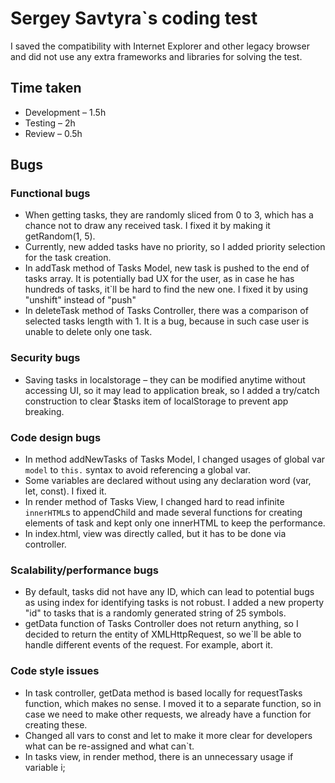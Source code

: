 # Sergey Savtyra`s coding test

I saved the compatibility with Internet Explorer and other legacy browser and did not
use any extra frameworks and libraries for solving the test.

## Time taken

* Development – 1.5h
* Testing – 2h
* Review – 0.5h

## Bugs

### Functional bugs

* When getting tasks, they are randomly sliced from 0 to 3, which has
a chance not to draw any received task. I fixed it by making it
getRandom(1, 5).
* Currently, new added tasks have no priority, so I added priority 
selection for the task creation.
* In addTask method of Tasks Model, new task is pushed to the end of
tasks array. It is potentially bad UX for the user, as in case he has
hundreds of tasks, it`ll be hard to find the new one. I fixed it
by using "unshift" instead of "push"
* In deleteTask method of Tasks Controller, there was a comparison of
selected tasks length with 1. It is a bug, because in such case user is
unable to delete only one task. 

### Security bugs

* Saving tasks in localstorage – they can be modified anytime without accessing
UI, so it may lead to application break, so I added a try/catch construction
to clear $tasks item of localStorage to prevent app breaking.

### Code design bugs
* In method addNewTasks of Tasks Model, I changed usages of global var
`model` to `this.` syntax to avoid referencing a global var. 
* Some variables are declared without using any declaration word 
(var, let, const). I fixed it.
* In render method of Tasks View, I changed hard to read infinite
`innerHTML`s to appendChild and made several functions for creating
elements of task and kept only one innerHTML to keep the performance. 
* In index.html, view was directly called, but it has to be done via controller.

### Scalability/performance bugs

* By default, tasks did not have any ID, which can lead to potential 
bugs as using index for identifying tasks is not robust. I added a 
new property "id" to tasks that is a randomly generated string of 
25 symbols.
* getData function of Tasks Controller does not return anything, so
I decided to return the entity of XMLHttpRequest, so we`ll be able
to handle different events of the request. For example, abort it.

### Code style issues

* In task controller, getData method is based locally for requestTasks
function, which makes no sense. I moved it to a separate function, so
in case we need to make other requests, we already have a function for
creating these. 
* Changed all vars to const and let to make it more clear for developers
what can be re-assigned and what can`t.
* In tasks view, in render method, there is an unnecessary usage if 
variable i; 

